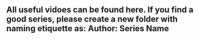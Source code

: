 ## All useful vidoes can be found here. If you find a good series, please create a new folder with naming etiquette as: Author: Series Name
